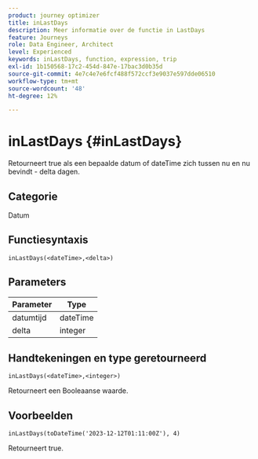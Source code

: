 ```yaml
---
product: journey optimizer
title: inLastDays
description: Meer informatie over de functie in LastDays
feature: Journeys
role: Data Engineer, Architect
level: Experienced
keywords: inLastDays, function, expression, trip
exl-id: 1b150568-17c2-454d-847e-17bac3d0b35d
source-git-commit: 4e7c4e7e6fcf488f572ccf3e9037e597dde06510
workflow-type: tm+mt
source-wordcount: '48'
ht-degree: 12%

---
```


# inLastDays {#inLastDays}

Retourneert true als een bepaalde datum of dateTime zich tussen nu en nu bevindt - delta dagen.

## Categorie

Datum

## Functiesyntaxis

`inLastDays(<dateTime>,<delta>)`

## Parameters

| Parameter | Type |
|-----------|------------------|
| datumtijd | dateTime |
| delta | integer |

## Handtekeningen en type geretourneerd

`inLastDays(<dateTime>,<integer>)`

Retourneert een Booleaanse waarde.

## Voorbeelden

`inLastDays(toDateTime('2023-12-12T01:11:00Z'), 4)`

Retourneert true.
